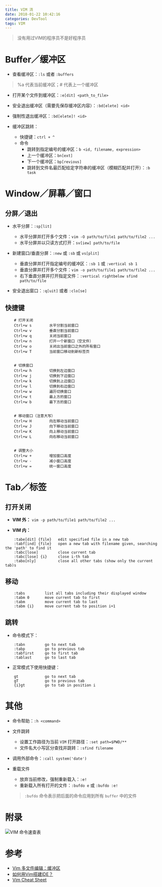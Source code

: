 ```yaml
---
title: VIM 流
date: 2018-01-22 10:42:16
categories: DevTool
tags: VIM
---
```


> 没有用过VIM的程序员不是好程序员

<!--more-->

# Buffer／缓冲区

- 查看缓冲区：`:ls` 或者 `:buffers`
> %a 代表当前缓冲区；# 代表上一个缓冲区

- 打开某个文件到缓冲区：`:e[dit] <path_to_file>`

- 安全退出缓冲区（需要先保存缓冲区内容）：`:bd[elete] <id>`

- 强制性退出缓冲区：`:bd[elete]! <id>`

- 缓冲区跳转：

  - 快捷键：`ctrl + ^`
  - 命令
    - 跳转到指定编号的缓冲区：`b <id, filename, expression>`
    - 上一个缓冲区：`bn[ext]`
    - 下一个缓冲区：`bp[revious]`
    - 跳转到文件名最匹配给定字符串的缓冲区（模糊匹配并打开）：`:b task`

# Window／屏幕／窗口

## 分屏／退出

- 水平分屏：`:sp[lit]`
  - 水平分屏并打开多个文件：`vim -O path/to/file1 path/to/file2 ...`
  - 水平分屏并以只读方式打开：`sv[iew] path/to/file`

- 新建窗口/垂直分屏：`:new` 或 `:sb` 或 `vs[plit]`
  - 垂直分屏并打开指定编号的缓冲区：`:sb 1` 或 `:vertical sb 1`
  - 垂直分屏并打开多个文件：`vim -o path/to/file1 path/to/file2 ...`
  - 右下垂直分屏并打开指定文件：`:vertical rightbelow sfind path/to/file`

- 安全退出窗口：`:q[uit]` 或者 `:clo[se]`


## 快捷键

```
    # 打开关闭
    Ctrl+w s        水平分割当前窗口
    Ctrl+w v        垂直分割当前窗口
    Ctrl+w q        关闭当前窗口
    Ctrl+w n        打开一个新窗口（空文件）
    Ctrl+w o        关闭出当前窗口之外的所有窗口
    Ctrl+w T        当前窗口移动到新标签页
    
    
    # 切换窗口 
    Ctrl+w h        切换到左边窗口
    Ctrl+w j        切换到下边窗口
    Ctrl+w k        切换到上边窗口
    Ctrl+w l        切换到右边窗口
    Ctrl+w w        遍历切换窗口
    Ctrl+w t        最上方的窗口
    Ctrl+w b        最下方的窗口
    
    
    # 移动窗口（注意大写）
    Ctrl+w H        向左移动当前窗口
    Ctrl+w J        向下移动当前窗口
    Ctrl+w K        向上移动当前窗口
    Ctrl+w L        向右移动当前窗口
    
    
    # 调整大小
    Ctrl+w +        增加窗口高度
    Ctrl+w -        减小窗口高度
    Ctrl+w =        统一窗口高度
```

# Tab／标签

## 打开关闭

- **VIM 外：** `vim -p path/to/file1 path/to/file2 ...`

- **VIM 内：** 

```
    :tabe[dit] {file}   edit specified file in a new tab
    :tabf[ind] {file}   open a new tab with filename given, searching the 'path' to find it
    :tabc[lose]         close current tab
    :tabc[lose] {i}     close i-th tab
    :tabo[nly]          close all other tabs (show only the current tab)s
```

## 移动

```
    :tabs         list all tabs including their displayed window
    :tabm 0       move current tab to first
    :tabm         move current tab to last
    :tabm {i}     move current tab to position i+1
```

## 跳转

- 命令模式下：

```
    :tabn         go to next tab
    :tabp         go to previous tab
    :tabfirst     go to first tab
    :tablast      go to last tab
```

- 正常模式下使用快捷键：

```
    gt            go to next tab
    gT            go to previous tab
    {i}gt         go to tab in position i
```

# 其他

- 命令帮助：`:h <command>`

- 文件跳转
  - 设置工作路径为当前 `VIM` 打开路径：`:set path=$PWD/**`
  - 文件名大小写区分查找并跳转：`:sfind filename`
  
- 调用外部命令：`:call system('date')`

- 重载文件
  - 放弃当前修改，强制重新载入：`:e!`
  - 重新载入所有打开的文件：`:bufdo e` 或 `:bufdo :e!`
  > `:bufdo` 命令表示把后面的命令应用到所有 `buffer` 中的文件

# 附录

![VIM 命令速查表](https://images0.cnblogs.com/blog/651196/201504/132336240577495.png)

# 参考

- <u>[Vim 多文件编辑：缓冲区](http://harttle.land/2015/11/17/vim-buffer.html)</u>
- <u>[如何用Vim搭建IDE？](http://harttle.land/2015/11/04/vim-ide.html)</u>
- <u>[Vim Cheat Sheet](https://vim.rtorr.com/)</u>
